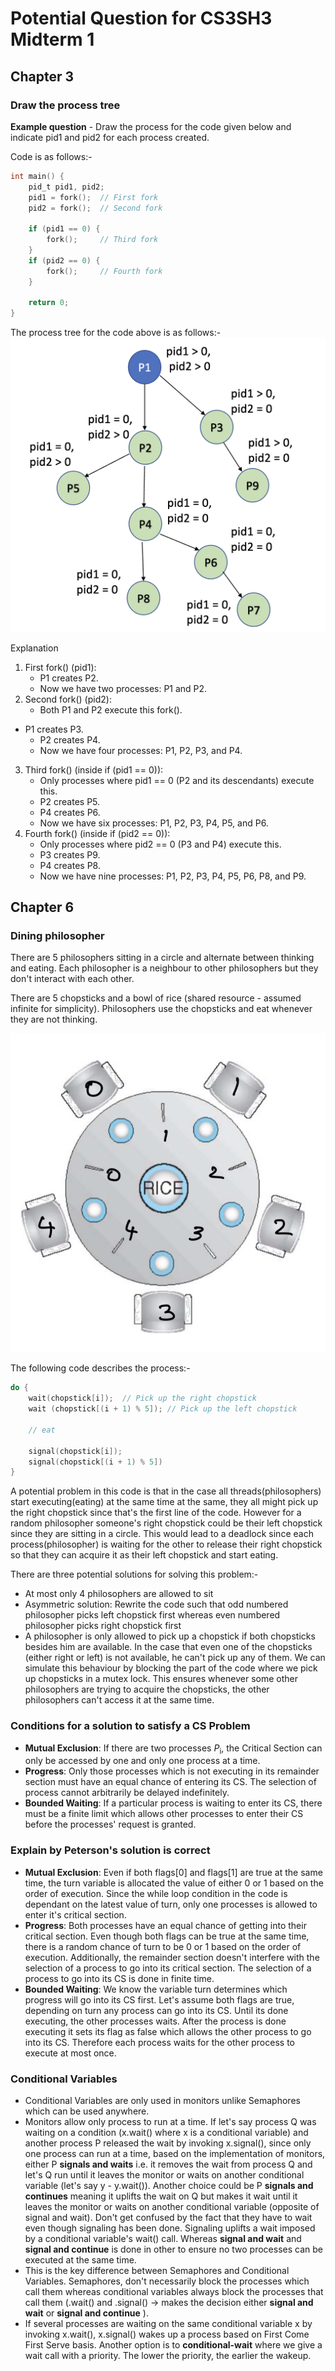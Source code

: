 # Potential Question for CS3SH3 Midterm 1

## Chapter 3

### Draw the process tree

**Example question** - Draw the process for the code given below and indicate pid1 and pid2 for each process created.

Code is as follows:-

```c
int main() {
    pid_t pid1, pid2;
    pid1 = fork();  // First fork
    pid2 = fork();  // Second fork

    if (pid1 == 0) {
        fork();     // Third fork
    }
    if (pid2 == 0) {
        fork();     // Fourth fork
    }

    return 0;
}
```

The process tree for the code above is as follows:-
![Process Tree](./potential_q_images/process_tree.png)

Explanation

1. First fork() (pid1):
   - P1 creates P2.
   - Now we have two processes: P1 and P2.
2. Second fork() (pid2):
   - Both P1 and P2 execute this fork().

- P1 creates P3.
  - P2 creates P4.
  - Now we have four processes: P1, P2, P3, and P4.

3.  Third fork() (inside if (pid1 == 0)):
    - Only processes where pid1 == 0 (P2 and its descendants) execute this.
    - P2 creates P5.
    - P4 creates P6.
    - Now we have six processes: P1, P2, P3, P4, P5, and P6.
4.  Fourth fork() (inside if (pid2 == 0)):
    - Only processes where pid2 == 0 (P3 and P4) execute this.
    - P3 creates P9.
    - P4 creates P8.
    - Now we have nine processes: P1, P2, P3, P4, P5, P6, P8, and P9.

## Chapter 6

### Dining philosopher

There are 5 philosophers sitting in a circle and alternate between thinking and eating. Each philosopher is a neighbour to other philosophers but they don't interact with each other.

There are 5 chopsticks and a bowl of rice (shared resource - assumed infinite for simplicity). Philosophers use the chopsticks and eat whenever they are not thinking.

![Dining Philosophers](./potential_q_images/dining-phil.png)

The following code describes the process:-

```c
do {
    wait(chopstick[i]);  // Pick up the right chopstick
    wait (chopstick[(i + 1) % 5]); // Pick up the left chopstick

    // eat

    signal(chopstick[i]);
    signal(chopstick[(i + 1) % 5])
}
```

A potential problem in this code is that in the case all threads(philosophers) start executing(eating) at the same time at the same, they all might pick up the right chopstick since that's the first line of the code. However for a random philosopher someone's right chopstick could be their left chopstick since they are sitting in a circle. This would lead to a deadlock since each process(philosopher) is waiting for the other to release their right chopstick so that they can acquire it as their left chopstick and start eating.

There are three potential solutions for solving this problem:-

- At most only 4 philosophers are allowed to sit
- Asymmetric solution: Rewrite the code such that odd numbered philosopher picks left chopstick first whereas even numbered philosopher picks right chopstick first
- A philosopher is only allowed to pick up a chopstick if both chopsticks besides him are available. In the case that even one of the chopsticks (either right or left) is not available, he can't pick up any of them. We can simulate this behaviour by blocking the part of the code where we pick up chopsticks in a mutex lock. This ensures whenever some other philosophers are trying to acquire the chopsticks, the other philosophers can't access it at the same time.

### Conditions for a solution to satisfy a CS Problem

- **Mutual Exclusion**: If there are two processes $P_{\text{i}}$, the Critical Section can only be accessed by one and only one process at a time.
- **Progress**: Only those processes which is not executing in its remainder section must have an equal chance of entering its CS. The selection of process cannot arbitrarily be delayed indefinitely.
- **Bounded Waiting**: If a particular process is waiting to enter its CS, there must be a finite limit which allows other processes to enter their CS before the processes' request is granted.

### Explain by Peterson's solution is correct

- **Mutual Exclusion**: Even if both flags[0] and flags[1] are true at the same time, the turn variable is allocated the value of either 0 or 1 based on the order of execution. Since the while loop condition in the code is dependant on the latest value of turn, only one processes is allowed to enter it's critical section.
- **Progress**: Both processes have an equal chance of getting into their critical section. Even though both flags can be true at the same time, there is a random chance of turn to be 0 or 1 based on the order of execution. Additionally, the remainder section doesn't interfere with the selection of a process to go into its critical section. The selection of a process to go into its CS is done in finite time.
- **Bounded Waiting**: We know the variable turn determines which progress will go into its CS first. Let's assume both flags are true, depending on turn any process can go into its CS. Until its done executing, the other processes waits. After the process is done executing it sets its flag as false which allows the other process to go into its CS. Therefore each process waits for the other process to execute at most once.

### Conditional Variables

- Conditional Variables are only used in monitors unlike Semaphores which can be used anywhere.
- Monitors allow only process to run at a time. If let's say process Q was waiting on a condition (x.wait() where x is a conditional variable) and another process P released the wait by invoking x.signal(), since only one process can run at a time, based on the implementation of monitors, either P **signals and waits** i.e. it removes the wait from process Q and let's Q run until it leaves the monitor or waits on another conditional variable (let's say y - y.wait()). Another choice could be P **signals and continues** meaning it uplifts the wait on Q but makes it wait until it leaves the monitor or waits on another conditional variable (opposite of signal and wait). Don't get confused by the fact that they have to wait even though signaling has been done. Signaling uplifts a wait imposed by a conditional variable's wait() call. Whereas **signal and wait** and **signal and continue** is done in other to ensure no two processes can be executed at the same time.
- This is the key difference between Semaphores and Conditional Variables. Semaphores, don't necessarily block the processes which call them whereas conditional variables always block the processes that call them (.wait() and .signal() -> makes the decision either **signal and wait** or **signal and continue** ).
- If several processes are waiting on the same conditional variable x by invoking x.wait(), x.signal() wakes up a process based on First Come First Serve basis. Another option is to **conditional-wait** where we give a wait call with a priority. The lower the priority, the earlier the wakeup.
